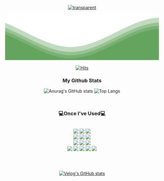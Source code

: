
<!--
**pak0426/pak0426** is a ✨ _special_ ✨ repository because its `README.md` (this file) appears on your GitHub profile.

Here are some ideas to get you started:

- 🔭 I’m currently working on ...
- 🌱 I’m currently learning ...
- 👯 I’m looking to collaborate on ...
- 🤔 I’m looking for help with ...
- 💬 Ask me about ...
- 📫 How to reach me: ...
- 😄 Pronouns: ...
- ⚡ Fun fact: ...
-->
<div align="center">

[![transparent](https://capsule-render.vercel.app/api?type=transparent&fontColor=34862E&text=hmmini's%20Github&height=150&fontSize=55&desc=Stay%20strong!&descAlignY=75&descAlign=70)](https://github.com/pak0426)

[<img src="https://raw.githubusercontent.com/pak0426/pak0426/main/waves.svg" width="100%" height="150">](https://github.com/pak0426)

[![Hits](https://hits.seeyoufarm.com/api/count/incr/badge.svg?url=https%3A%2F%2Fgithub.com%2Fpak0426&count_bg=%235BEB0B&title_bg=%23847D7C&icon=&icon_color=%23E7E7E7&title=hits&edge_flat=false)](https://hits.seeyoufarm.com)

</div>


<h3 align="center"> My Github Stats </h3>
<div align="center">

![Anurag's GitHub stats](https://github-readme-stats.vercel.app/api?username=pak0426&show_icons=true&bg_color=000000006&hide_title=true&show_icons=true&include_all_commits=true&disable_animations=true&theme=vue)
![Top Langs](https://github-readme-stats.vercel.app/api/top-langs/?username=pak0426&bg_color=000000006&layout=compact&theme=vue)
  
</div>

<br>

<div align="center"> 
  
<h3 align="center">💻Once I've Used💻</h3>
  
  <br>
  <img src="https://img.shields.io/badge/JAVA-007396?style=for-the-badge&logo=Java&logoColor=white">  
  <img src="https://img.shields.io/badge/Spring-6DB33F?style=for-the-badge&logo=Spring&logoColor=white">
  <img src="https://img.shields.io/badge/SpringBoot-6DB33FF?style=for-the-badge&logo=SpringBoot&logoColor=white">
  
  <br>
  
  <img src="https://img.shields.io/badge/JavaScript-F7DF1E?style=for-the-badge&logo=JavaScript&logoColor=white">
  <img src="https://img.shields.io/badge/Jquery-0769AD?style=for-the-badge&logo=Jquery&logoColor=white">
  <img src="https://img.shields.io/badge/Vue-4FC08D?style=for-the-badge&logo=vuedotjs&logoColor=white">
  
  <br>
  
  <img src="https://img.shields.io/badge/mariadb-003545?style=for-the-badge&logo=mariadb&logoColor=white">
  <img src="https://img.shields.io/badge/MySQL-4479A1?style=for-the-badge&logo=MySQL&logoColor=white">
  <img src="https://img.shields.io/badge/Oracle-F80000?style=for-the-badge&logo=Oracle&logoColor=white"> 
  
  <br>
  
  <img src="https://img.shields.io/badge/git-F05032?style=for-the-badge&logo=git&logoColor=white">
  <img src="https://img.shields.io/badge/github-181717?style=for-the-badge&logo=github&logoColor=white">
  <img src="https://img.shields.io/badge/Eclipse-2C2255?style=for-the-badge&logo=Eclipse%20IDE&logoColor=white">
  <img src="https://img.shields.io/badge/VSCode-007ACC?style=for-the-badge&logo=VisualStudioCode&logoColor=white">
  <img src="https://img.shields.io/badge/intellijidea-000000?style=for-the-badge&logo=intellijidea&logoColor=white">

  <br><br>

  [![Velog's GitHub stats](https://velog-readme-stats.vercel.app/api/list?name=pak4184)](https://velog.io/@pak4184) 
</div>



